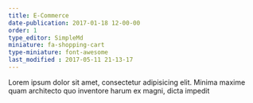 ```yaml
---
title: E-Commerce
date-publication: 2017-01-18 12-00-00
order: 1
type_editor: SimpleMd
miniature: fa-shopping-cart
type-miniature: font-awesome
last_modified : 2017-05-11 21-13-17
---
```

Lorem ipsum dolor sit amet, consectetur adipisicing elit. Minima maxime quam architecto quo inventore harum ex magni, dicta impedit
